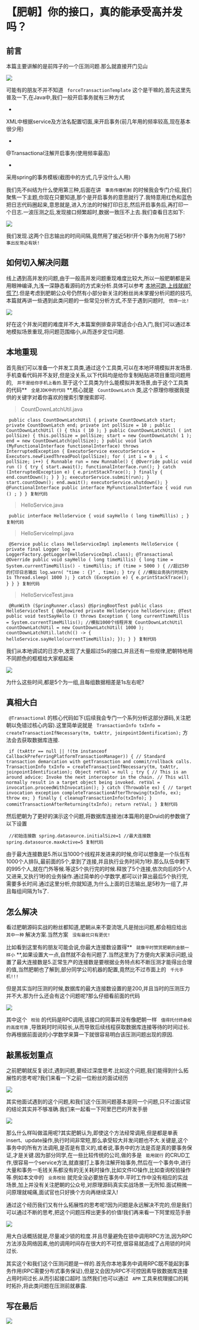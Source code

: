 # 【肥朝】你的接口，真的能承受高并发吗？ #

## 前言 ##

本篇主要讲解的是前阵子的一个压测问题.那么就直接开门见山

![](https://user-gold-cdn.xitu.io/2019/6/3/16b1dbf4870da39e?imageView2/0/w/1280/h/960/ignore-error/1)

可能有的朋友不并不知道 ` forceTransactionTemplate` 这个是干嘛的,首先这里先普及一下,在Java中,我们一般开启事务就有三种方式

* 

XML中根据service及方法名配置切面,来开启事务(前几年用的频率较高,现在基本很少用)

* 

@Transactional注解开启事务(使用频率最高)

* 

采用spring的事务模板(截图中的方式,几乎没什么人用)

我们先不纠结为什么使用第三种,后面在讲 ` 事务传播机制` 的时候我会专门介绍,我们聚焦一下主题,你现在只要知道,那个是开启事务的意思就行了.我特意用红色和蓝色把日志代码圈起来,意思就是,进入方法的时候打印日志,然后开启事务后,再打印一个日志.一波压测之后,发现接口频繁超时,数据一致压不上去.我们查看日志如下:

![](https://user-gold-cdn.xitu.io/2019/6/3/16b1dbf72418289f?imageView2/0/w/1280/h/960/ignore-error/1)

我们发现.这两个日志输出的时间间隔,竟然用了接近5秒!开个事务为何用了5秒? ` 事出反常必有妖!`

## 如何切入解决问题 ##

线上遇到高并发的问题,由于一般高并发问题重现难度比较大,所以一般肥朝都是采用眼神编译,九浅一深静态看源码的方式来分析.具体可以参考 [本地可跑,上线就崩?慌了!]( https://link.juejin.im?target=https%3A%2F%2Fmp.weixin.qq.com%2Fs%2F3ZRHxt7cb5j8GIQKpUHD6w ).但是考虑到肥朝公众号仍然有小部分新关注的粉丝尚未掌握分析问题的技巧,本篇就再讲一些遇到此类问题的一些常见分析方式,不至于遇到问题时, ` 慌得一比!`

![](https://user-gold-cdn.xitu.io/2019/6/3/16b1dbfaddfeaa16?imageView2/0/w/1280/h/960/ignore-error/1)

好在这个并发问题的难度并不大,本篇案例排查非常适合小白入门,我们可以通过本地模拟场景重现,将问题范围缩小,从而逐步定位问题.

## 本地重现 ##

首先我们可以准备一个并发工具类,通过这个工具类,可以在本地环境模拟并发场景.手机查看代码并不友好,但是没关系,以下代码均是给你复制粘贴进项目重现问题用的, ` 并不是给你手机上看的`.至于这个工具类为什么能模拟并发场景,由于这个工具类的代码** ` 全是JDK中的代码` **,核心就是 ` CountDownLatch` 类,这个原理你根据我提供的关键字对着你喜欢的搜索引擎搜索即可.

> 
> 
> 
> CountDownLatchUtil.java
> 
> 

` public class CountDownLatchUtil { private CountDownLatch start; private CountDownLatch end; private int pollSize = 10 ; public CountDownLatchUtil () { this ( 10 ); } public CountDownLatchUtil ( int pollSize) { this.pollSize = pollSize; start = new CountDownLatch( 1 ); end = new CountDownLatch(pollSize); } public void latch (MyFunctionalInterface functionalInterface) throws InterruptedException { ExecutorService executorService = Executors.newFixedThreadPool(pollSize); for ( int i = 0 ; i < pollSize; i++) { Runnable run = new Runnable() { @Override public void run () { try { start.await(); functionalInterface.run(); } catch (InterruptedException e) { e.printStackTrace(); } finally { end.countDown(); } } }; executorService.submit(run); } start.countDown(); end.await(); executorService.shutdown(); } @FunctionalInterface public interface MyFunctionalInterface { void run () ; } } 复制代码`
> 
> 
> 
> 
> HelloService.java
> 
> 

` public interface HelloService { void sayHello ( long timeMillis) ; } 复制代码`
> 
> 
> 
> 
> HelloServiceImpl.java
> 
> 

` @Service public class HelloServiceImpl implements HelloService { private final Logger log = LoggerFactory.getLogger(HelloServiceImpl.class); @Transactional @Override public void sayHello ( long timeMillis) { long time = System.currentTimeMillis() - timeMillis; if (time > 5000 ) { //超过5秒的打印日志输出 log.warn( "time : {}" , time); } try { //模拟业务执行时间为1s Thread.sleep( 1000 ); } catch (Exception e) { e.printStackTrace(); } } } 复制代码`
> 
> 
> 
> 
> HelloServiceTest.java
> 
> 

` @RunWith (SpringRunner.class) @SpringBootTest public class HelloServiceTest { @Autowired private HelloService helloService; @Test public void testSayHello () throws Exception { long currentTimeMillis = System.currentTimeMillis(); //模拟1000个线程并发 CountDownLatchUtil countDownLatchUtil = new CountDownLatchUtil( 1000 ); countDownLatchUtil.latch(() -> { helloService.sayHello(currentTimeMillis); }); } } 复制代码`

我们从本地调试的日志中,发现了大量超过5s的接口,并且还有一些规律,肥朝特地用不同颜色的框框给大家框起来

![](https://user-gold-cdn.xitu.io/2019/6/3/16b1dbff69a4507a?imageView2/0/w/1280/h/960/ignore-error/1)

为什么这些时间,都是5个为一组,且每组数据相差是1s左右呢?

## 真相大白 ##

` @Transactional` 的核心代码如下(后续我会专门一个系列分析这部分源码,关注肥朝以免错过核心内容).这里简单说就是 ` TransactionInfo txInfo = createTransactionIfNecessary(tm, txAttr, joinpointIdentification);` 方法会去获取数据库连接.

` if (txAttr == null || !(tm instanceof CallbackPreferringPlatformTransactionManager)) { // Standard transaction demarcation with getTransaction and commit/rollback calls. TransactionInfo txInfo = createTransactionIfNecessary(tm, txAttr, joinpointIdentification); Object retVal = null ; try { // This is an around advice: Invoke the next interceptor in the chain. // This will normally result in a target object being invoked. retVal = invocation.proceedWithInvocation(); } catch (Throwable ex) { // target invocation exception completeTransactionAfterThrowing(txInfo, ex); throw ex; } finally { cleanupTransactionInfo(txInfo); } commitTransactionAfterReturning(txInfo); return retVal; } 复制代码`

然后肥朝为了更好的演示这个问题,将数据库连接池(本篇用的是Druid)的参数做了以下设置

` //初始连接数 spring.datasource.initialSize=1 //最大连接数 spring.datasource.maxActive=5 复制代码`

由于最大连接数是5.所以当1000个线程并发进来的时候,你可以想象是一个队伍有1000个人排队,最前面的5个,拿到了连接,并且执行业务时间为1秒.那么队伍中剩下的995个人,就在门外等候.等这5个执行完的时候.释放了5个连接,依次向后的5个人又进来,又执行1秒的业务操作.通过简单的小学数学,都可以计算出最后5个执行完,需要多长时间.通过这里分析,你就知道,为什么上面的日志输出,是5秒为一组了,并且每组间隔为1s了.

## 怎么解决 ##

看过肥朝源码实战的粉丝都知道,肥朝从来不耍流氓,凡是抛出问题,都会相应给出 ` 其中一种` 解决方案.当然方案 ` 没有最优只有更优!`

比如看到这里有的朋友可能会说,你最大连接数设置得** ` 就像平时赞赏肥朝的金额一样小` **,如果设置大一点,自然就不会有问题了.当然这里为了方便向大家演示问题,设置了最大连接数是5.正常生产的连接数是要根据业务特点和不断压测才能得出合理的值,当然肥朝也了解到,部分同学公司机器的配置,竟然比不过市面上的 ` 千元手机!!!`

但是其实当时压测的时候,数据库的最大连接数设置的是200,并且当时的压测压力并不大.那为什么还会有这个问题呢?那么仔细看前面的代码

![](https://user-gold-cdn.xitu.io/2019/6/3/16b1dc0405d008c8?imageView2/0/w/1280/h/960/ignore-error/1)

其中这个 ` 校验` 的代码是RPC调用,该接口的同事并没有像肥朝一样 ` 值得托付终身般的高度可靠` ,导致耗时时间较长,从而导致后续线程获取数据库连接等待的时间过长.你再根据前面说的小学数学来算一下就很容易明白该压测问题出现的原因.

## 敲黑板划重点 ##

之前肥朝就反复说过,遇到问题,要经过深度思考.比如这个问题,我们能得到什么拓展性的思考呢?我们来看一下之前一位粉丝的面试经历

![](https://user-gold-cdn.xitu.io/2019/6/3/16b1dc073925ea78?imageView2/0/w/1280/h/960/ignore-error/1)

其实他面试遇到的这个问题,和我们这个压测问题基本是同一个问题,只不过面试官的结论其实并不够准确.我们来一起看一下阿里巴巴的开发手册

![](https://user-gold-cdn.xitu.io/2019/6/3/16b1dc094ad84cda?imageView2/0/w/1280/h/960/ignore-error/1)

那么什么样叫做滥用呢?其实肥朝认为,即使这个方法经常调用,但是都是单表insert、update操作,执行时间非常短,那么承受较大并发问题也不大.关键是,这个事务中的所有方法调用,是否是有意义的,或者说,事务中的方法是否是真的要事务保证,才是关键.因为部分同学,在一些比较传统的公司,做的多是 ` 能用就行` 的CRUD工作,很容易一个service方法,就直接打上事务注解开始事务,然后在一个事务中,进行大量和事务一毛钱关系都没有的无关耗时操作,比如文件IO操作,比如查询校验操作等.例如本文中的 ` 业务校验` 就完全没必要放在事务中.平时工作中没有相应的实战场景,加上并没有关注肥朝的公众号,对原理源码真实实战场景一无所知.面试稍微一问原理就喊痛,面试官也只好换个方向再继续深入!

通过这个经历我们又有什么拓展性的思考呢?因为问题是永远解决不完的,但是我们可以通过不断的思考,把这个问题压榨出更多的价值!我们再来看一下阿里规范手册

![](https://user-gold-cdn.xitu.io/2019/6/3/16b1dc0b7b3a9fff?imageView2/0/w/1280/h/960/ignore-error/1)

用大白话概括就是,尽量减少锁的粒度.并且尽量避免在锁中调用RPC方法,因为RPC方法涉及网络因素,他的调用时间存在很大的不可控,很容易就造成了占用锁的时间过长.

其实这个和我们这个压测问题是一样的.首先你本地事务中调用RPC既不能起到事务作用(RPC需要分布式事务保证),但是又会因为RPC不可控因素导致数据库连接占用时间过长.从而引起接口超时.当然我们也可以通过 ` APM` 工具来梳理接口的耗时拓扑,将此类问题在压测前就暴露.

## 写在最后 ##

![](https://user-gold-cdn.xitu.io/2019/6/3/16b1dc1bac3d24d2?imageView2/0/w/1280/h/960/ignore-error/1)